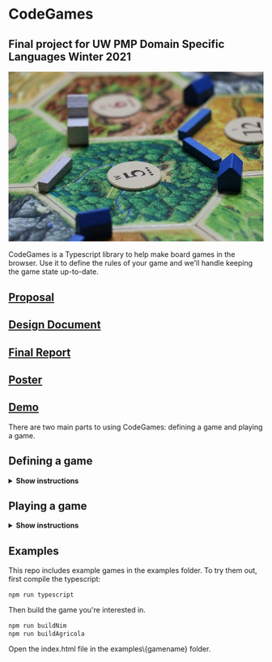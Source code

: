 # CodeGames
## Final project for UW PMP Domain Specific Languages Winter 2021
![Settlers](game-340574_640.jpg)

CodeGames is a Typescript library to help make board games in the browser. Use it to define the rules of your game and we'll handle keeping the game state up-to-date.
## [Proposal](https://docs.google.com/document/d/1GV2r5wCsTPgOj_3APRqeA7JzegAeTDoaa3FoW-ncBpg/edit)  
## [Design Document](https://docs.google.com/document/d/17f2Ny1IawnVOAPdgZp6RzV-M-mB4pg23ZUP8Hmj_LJE/edit?usp=sharing)
## [Final Report](https://docs.google.com/document/d/1qWkwa9WDcIi1cXgqH-YwoBytbJHhh3ng0kmSdX4NZlE/edit?usp=sharing)
## [Poster](https://drive.google.com/file/d/1fvimcJ37YoAVz3Cokm352s_m3ailQcdx/view?usp=sharing)
## [Demo](Demo.mp4)

There are two main parts to using CodeGames: defining a game and playing a game.
## Defining a game
<details><summary><b>Show instructions</b></summary>
The first step to using the library is to define the <b>game</b>. A game at minimum needs a <b>name</b>, a number of <b>players</b> and a number of <b>moves</b>. Games can also have <b>phases</b>. Some moves are only availble during  certain phases. For example, there could be one phase where players draw cards and another phase where players play cards from their hand.

Start by defining your game player. If you don't need any special state for your player, you can simply use the provided ````GamePlayer````. However, you will probably want to hold some information, such as number of coins or a hand of cards.
````
class MyPlayer extends GamePlayer {
    constructor() {
        this.coins = 0;
        this.cards = [];
    }
    ...
}
````
Now create some moves. Your move should be a class that extends the provided ````GameMove```` class. There are various lifecycle hooks that you can use, such as ````onTurnStart```` and ````onTurnEnd````. At minimum, you need to define ````onMoveTaken````, which will get called when a player takes this move. Nearly all lifecycle methods you define using the library will be provided a GameContext object as the first argument. The gameContext object contains information such as the current player and any other custom state you set on the game. ````onMoveTaken```` can also taken any number of custom arguments after the context. 

For example, let's say one move is take coins. It starts with one coin and every turn it gains another coin. 
````
class MyMove extends GameMove {
    constructor() {
        super("MyMove"); // give it a name
        this.coins = 1;
    }

    onTurnStart(ctx) {
        this.coins += 1; // add a coin at the beginning of every turn
    }

    onMoveTaken(ctx) {
        let currentPlayer = ctx.getCurrentPlayer();
        currentPlayer.coins += this.coins;
        this.coins = 0;
    }
}
````

Moves are organized into phases. To create a phase, extend the ````GamePhase```` class. Like ````GameMove```` there are various hooks you can define on the phase, such as ````setup````, ````postPhase````, ````onTurnStart```` and ````onTurnEnd````. At minimum you need to define the list of moves available.
````
class MyPhase extends GamePhase {
    constructor() {
        super("MyPhase");
        this.moves = [new MyMove()];
    }

    getMoves() {
        return this.moves;
    }
}
````

We have now covered the main building blocks for a game and we're ready to put everything together:
``` 
Game g = new Game("CodeGames"); // give it a name
g.hasPlayers(2,4) // define the min and max number of players 
```

The game object itself also allows you to define some useful callbacks:
````
g.addSetup((ctx) => ...); // callback called when the game starts
g.endIf(ctx) => ...); // callback called to see if the game should end
g.onGameEnd((ctx) => ...); // callback called when the game ends.
````
</details>

## Playing a game
<details><summary><b>Show instructions</b></summary>
Now that the game is defined, you're ready to play. Create a new <b>GameClient</b>, passing in the name of the game. Add your players and start.

````
GameClient cg = new GameClient("CodeGames");
cg.addPlayer(player1);
cg.addPlayer(player2);
cg.start();
````
At this point, the game is ready to receive moves.

````
let moves = cg.moves; // get a list of moves
cg.makeMove("MyMove"); // make a move. 
// If the move takes parameters, you can pass them in here after the name.
````

The library provides a debug view so you can test out your game before making any UI. In your html file, provide the following markup:

````
    <div id="moves">
        <!-- we will put here a button for each available move. 
        clicking the button will trigger the move -->
    </div>
    <pre id="debug">
        <!-- we will put here the game state -->
    </pre>
````
</details>

## Examples
This repo includes example games in the examples folder. To try them out, first compile the typescript:
````
npm run typescript
````
Then build the game you're interested in.
````
npm run buildNim
npm run buildAgricola
````
Open the index.html file in the examples\\{gamename} folder.